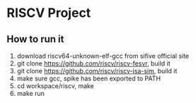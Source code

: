 # RISCV Project

## How to run it

1. download riscv64-unknown-elf-gcc from sifive official site
2. git clone https://github.com/riscv/riscv-fesvr, build it
3. git clone https://github.com/riscv/riscv-isa-sim, build it
4. make sure gcc, spike has been exported to PATH
5. cd workspace/riscv, make
6. make run

